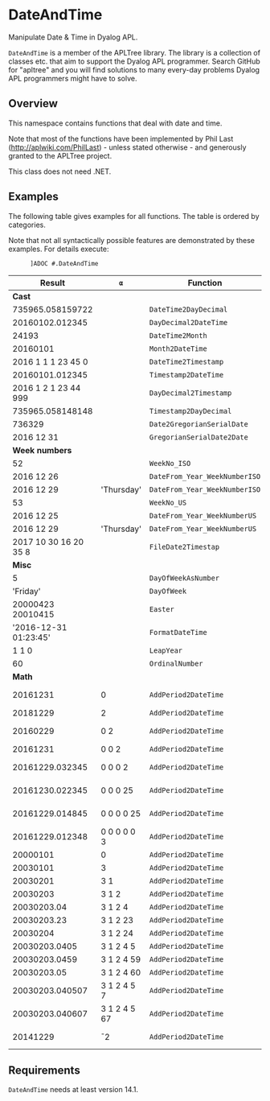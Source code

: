 # DateAndTime

Manipulate Date & Time in Dyalog APL.

`DateAndTime` is a member of the APLTree library. The library is a collection of classes etc. that aim to support the Dyalog APL programmer. Search GitHub for "apltree" and you will find solutions to many every-day problems Dyalog APL programmers might have to solve.


## Overview

This namespace contains functions that deal with date and time.

Note that most of the functions have been implemented by Phil Last (http://aplwiki.com/PhilLast) - unless stated otherwise - and generously granted to the APLTree project.

This class does not need .NET.


## Examples

The following table gives examples for all functions. The table is ordered by categories.

Note that not all syntactically possible features are demonstrated by these examples. For details execute:

```
      ]ADOC #.DateAndTime
```

| **Result**       | **`⍺`**                    | **Function**             | **`⍵`**      | |
|------------------------|----------------------------------|--------------------------------|--------------------|-|
| **Cast**                                                                                                          |
| 735965.058159722       |                                  | `DateTime2DayDecimal`          | 20160102.012345    | |
| 20160102.012345        |                                  | `DayDecimal2DateTime`          | 735965.058159722   | |
| 24193                  |                                  | `DateTime2Month`               | 20160102.058159722 | |
| 20160101               |                                  | `Month2DateTime`               | 24193              | |
| 2016 1 1 1 23 45 0     |                                  | `DateTime2Timestamp`           | 20160101.012345    | |
| 20160101.012345        |                                  | `Timestamp2DateTime`           | 2016 1 1 1 23 45   | |
| 2016 1 2 1 23 44 999   |                                  | `DayDecimal2Timestamp`         | 735965.058159722   | |
| 735965.058148148       |                                  | `Timestamp2DayDecimal`         | 2016 1 2 1 23 44   | |
| 736329                 |                                  | `Date2GregorianSerialDate`     | 2016 12 31         | |
| 2016 12 31             |                                  | `GregorianSerialDate2Date`     | 736329             | |
| **Week numbers**                                                                                                  |
| 52                     |                                  | `WeekNo_ISO`                   | 2016 12 31         | |
| 2016 12 26             |                                  | `DateFrom_Year_WeekNumberISO`  | 2016 52            | |
| 2016 12 29             | 'Thursday'                       | `DateFrom_Year_WeekNumberISO`  | 2016 52            | |
| 53                     |                                  | `WeekNo_US`                    | 016 12 31          | |
| 2016 12 25             |                                  | `DateFrom_Year_WeekNumberUS`   | 2016 53            | |
| 2016 12 29             | 'Thursday'                       | `DateFrom_Year_WeekNumberUS`   | 2016 53            | |
| 2017 10 30 16 20 35 8  |                                  | `FileDate2Timestap`            | `2⊃⎕FRDCI ftn compNo`| |
| **Misc**                                                                                                          |
| 5                      |                                  | `DayOfWeekAsNumber`            | 2016 1 1           | |
| 'Friday'               |                                  | `DayOfWeek`                    | 2016 1 1           | |
| 20000423 20010415      |                                  | `Easter`                       | 2000 2001          | |
| '2016-12-31 01:23:45'  |                                  | `FormatDateTime`               | 20161231.012345    | |
| 1 1 0                  |                                  | `LeapYear`                     | 2000 2016 2100     | |
| 60                     |                                  | `OrdinalNumber`                | 2016 2 29          | |
| **Math**                                                                                                          |
| 20161231               | 0                                | `AddPeriod2DateTime`           | 20161231           |Add nothing |
| 20181229               | 2                                | `AddPeriod2DateTime`           | 20161229           |Add a year |
| 20160229               | 0 2                              | `AddPeriod2DateTime`           | 20151229           |Add a month |
| 20161231               | 0 0 2                            | `AddPeriod2DateTime`           | 20161229           |Add a day |
| 20161229.032345        | 0 0 0 2                          | `AddPeriod2DateTime`           | 20161229.012345    |Add an hour |
| 20161230.022345        | 0 0 0 25                         | `AddPeriod2DateTime`           | 20161229.012345    |Add a minute |
| 20161229.014845        | 0 0 0 0 25                       | `AddPeriod2DateTime`           | 20161229.012345    |Add a second |
| 20161229.012348        | 0 0 0 0 0 3                      | `AddPeriod2DateTime`           | 20161229.012345    |Add a millisecond |
| 20000101               | 0                                | `AddPeriod2DateTime`           | 20000101           | |
| 20030101               | 3                                | `AddPeriod2DateTime`           | 20000101           | |
| 20030201               | 3 1                              | `AddPeriod2DateTime`           | 20000101           | |
| 20030203               | 3 1 2                            | `AddPeriod2DateTime`           | 20000101           | |
| 20030203.04            | 3 1 2 4                          | `AddPeriod2DateTime`           | 20000101           | |
| 20030203.23            | 3 1 2 23                         | `AddPeriod2DateTime`           | 20000101           | |
| 20030204               | 3 1 2 24                         | `AddPeriod2DateTime`           | 20000101           | |
| 20030203.0405          | 3 1 2 4 5                        | `AddPeriod2DateTime`           | 20000101           | |
| 20030203.0459          | 3 1 2 4 59                       | `AddPeriod2DateTime`           | 20000101           | |
| 20030203.05            | 3 1 2 4 60                       | `AddPeriod2DateTime`           | 20000101           | |
| 20030203.040507        | 3 1 2 4 5 7                      | `AddPeriod2DateTime`           | 20000101           | |
| 20030203.040607        | 3 1 2 4 5 67                     | `AddPeriod2DateTime`           | 20000101           | |
| 20141229               | ¯2                               | `AddPeriod2DateTime`           | 20161229           |Subtract two years |


## Requirements

`DateAndTime` needs at least version 14.1.

